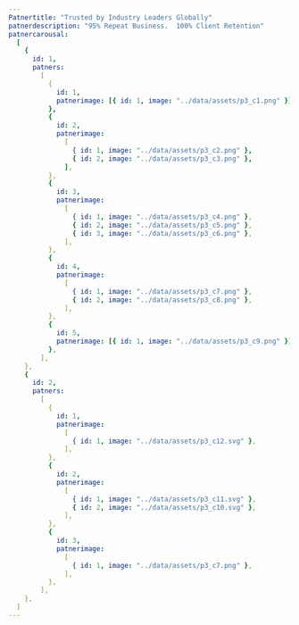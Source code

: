 ```yaml
---
Patnertitle: "Trusted by Industry Leaders Globally"
patnerdescription: "95% Repeat Business.  100% Client Retention"
patnercarousal:
  [
    {
      id: 1,
      patners:
        [
          {
            id: 1,
            patnerimage: [{ id: 1, image: "../data/assets/p3_c1.png" }],
          },
          {
            id: 2,
            patnerimage:
              [
                { id: 1, image: "../data/assets/p3_c2.png" },
                { id: 2, image: "../data/assets/p3_c3.png" },
              ],
          },
          {
            id: 3,
            patnerimage:
              [
                { id: 1, image: "../data/assets/p3_c4.png" },
                { id: 2, image: "../data/assets/p3_c5.png" },
                { id: 3, image: "../data/assets/p3_c6.png" },
              ],
          },
          {
            id: 4,
            patnerimage:
              [
                { id: 1, image: "../data/assets/p3_c7.png" },
                { id: 2, image: "../data/assets/p3_c8.png" },
              ],
          },
          {
            id: 5,
            patnerimage: [{ id: 1, image: "../data/assets/p3_c9.png" }],
          },
        ],
    },
    {
      id: 2,
      patners:
        [
          {
            id: 1,
            patnerimage:
              [
                { id: 1, image: "../data/assets/p3_c12.svg" },
              ],
          },
          {
            id: 2,
            patnerimage:
              [
                { id: 1, image: "../data/assets/p3_c11.svg" },
                { id: 2, image: "../data/assets/p3_c10.svg" },
              ],
          },
          {
            id: 3,
            patnerimage:
              [
                { id: 1, image: "../data/assets/p3_c7.png" },
              ],
          },
        ],
    },
  ]
---
```

